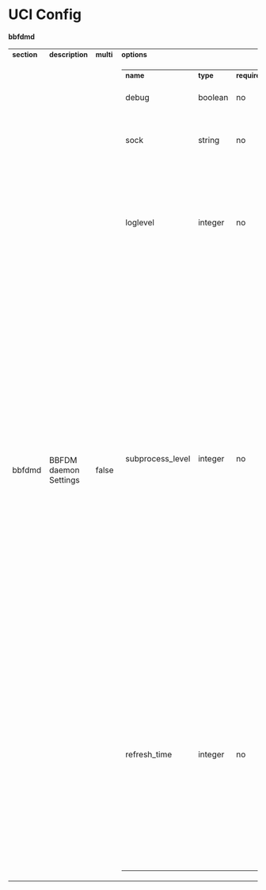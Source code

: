 # UCI Config

<tbody>
    <tr>
        <td colspan="2">
            <div style="font-weight: bold">bbfdmd</div>
            <table style="width:100%">
                <tbody>
                    <tr>
                        <td>
                            <div style="font-weight: bold; font-size: 14px">section</div>
                        </td>
                        <td>
                            <div style="font-weight: bold; font-size: 14px">description</div>
                        </td>
                        <td>
                            <div style="font-weight: bold; font-size: 14px">multi</div>
                        </td>
                        <td>
                            <div style="font-weight: bold; font-size: 14px">options</div>
                        </td>
                    </tr>
                    <tr>
                        <td class="td_row_even">
                            <div class="td_row_even">bbfdmd</div>
                        </td>
                        <td class="td_row_even">
                            <div class="td_row_even">BBFDM daemon Settings</div>
                        </td>
                        <td class="td_row_even">
                            <div class="td_row_even">false</div>
                        </td>
                        <td class="td_row_even">
                            <table style="width:100%">
                                <tbody>
                                    <tr>
                                        <td>
                                            <div style="font-weight: bold; font-size: 14px">name</div>
                                        </td>
                                        <td>
                                            <div style="font-weight: bold; font-size: 14px">type</div>
                                        </td>
                                        <td>
                                            <div style="font-weight: bold; font-size: 14px">required</div>
                                        </td>
                                        <td>
                                            <div style="font-weight: bold; font-size: 14px">default</div>
                                        </td>
                                        <td>
                                            <div style="font-weight: bold; font-size: 14px">description</div>
                                        </td>
                                    </tr>
                                    <tr>
                                        <td class="td_row_odd">
                                            <div class="td_row_odd">debug</div>
                                        </td>
                                        <td class="td_row_odd">
                                            <div class="td_row_odd">boolean</div>
                                        </td>
                                        <td class="td_row_odd">
                                            <div class="td_row_odd">no</div>
                                        </td>
                                        <td class="td_row_odd">
                                            <div class="td_row_odd"></div>
                                        </td>
                                        <td class="td_row_odd">
                                            <div class="td_row_odd">Enabled debug logging</div>
                                        </td>
                                    </tr>
                                    <tr>
                                        <td class="td_row_even">
                                            <div class="td_row_even">sock</div>
                                        </td>
                                        <td class="td_row_even">
                                            <div class="td_row_even">string</div>
                                        </td>
                                        <td class="td_row_even">
                                            <div class="td_row_even">no</div>
                                        </td>
                                        <td class="td_row_even">
                                            <div class="td_row_even"></div>
                                        </td>
                                        <td class="td_row_even">
                                            <div class="td_row_even">Path for ubus socket to register bbfdmd services</div>
                                        </td>
                                    </tr>
                                    <tr>
                                        <td class="td_row_even">
                                            <div class="td_row_even">loglevel</div>
                                        </td>
                                        <td class="td_row_even">
                                            <div class="td_row_even">integer</div>
                                        </td>
                                        <td class="td_row_even">
                                            <div class="td_row_even">no</div>
                                        </td>
                                        <td class="td_row_even">
                                            <div class="td_row_even">1</div>
                                        </td>
                                        <td class="td_row_even">
                                            <div class="td_row_even">Internal loglevel for debugging {0: No Logs; 1: Alert; 2: Critical; 3: Error; 4: Warning; 5: Notice; 6: Info; 7: Debug}</div>
                                        </td>
                                    </tr>
                                    <tr>
                                        <td class="td_row_even">
                                            <div class="td_row_even">subprocess_level</div>
                                        </td>
                                        <td class="td_row_even">
                                            <div class="td_row_even">integer</div>
                                        </td>
                                        <td class="td_row_even">
                                            <div class="td_row_even">no</div>
                                        </td>
                                        <td class="td_row_even">
                                            <div class="td_row_even">2</div>
                                        </td>
                                        <td class="td_row_even">
                                            <div class="td_row_even">This parameter configures when subprocess can be used for get operation. Level here denotes the Datamodel object depth up-to which subprocess will be used to collect the get data. For example, if this is configured to 1, then only get for 'Device.' shall be called within the subprocess. If configured as level 2, then all the get with up-to depth 2 like 'Device.WiFi.', 'Device.IP.' shall be called in subprocess.</div>
                                        </td>
                                    </tr>
                                    <tr>
                                        <td class="td_row_even">
                                            <div class="td_row_even">refresh_time</div>
                                        </td>
                                        <td class="td_row_even">
                                            <div class="td_row_even">integer</div>
                                        </td>
                                        <td class="td_row_even">
                                            <div class="td_row_even">no</div>
                                        </td>
                                        <td class="td_row_even">
                                            <div class="td_row_even">5</div>
                                        </td>
                                        <td class="td_row_even">
                                            <div class="td_row_even">The time period in seconds after which bbfdmd will refresh the datamodel instances in a periodic manner. If configured to '0' then instance updater will be disabled. If not configured at all then after every 5 seconds datamodel instances will be refreshed.</div>
                                        </td>
                                    </tr>
                                </tbody>
                            </table>
                        </td>
                    </tr>
                </tbody>
            </table>
        </td>
    </tr>
</tbody>
